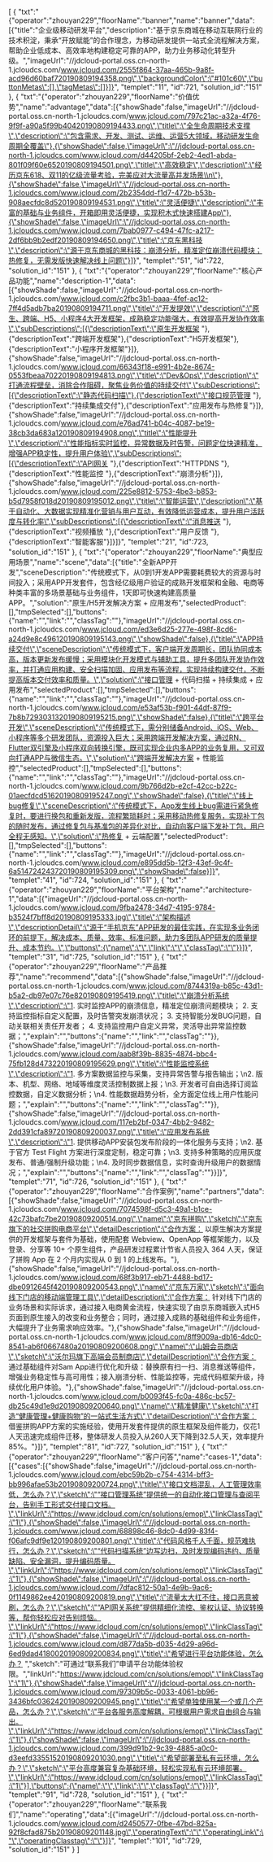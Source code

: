 [
	{
		"txt":"{\"operator\":\"zhouyan229\",\"floorName\":\"banner\",\"name\":\"banner\",\"data\":[{\"title\":\"企业级移动研发平台\",\"description\":\"基于京东商城在移动互联网行业的技术积淀，秉承“开放赋能”的合作理念，为移动研发提供一站式全流程解决方案，帮助企业低成本、高效率地构建稳定可靠的APP，助力业务移动化转型升级。\",\"imageUrl\":\"//jdcloud-portal.oss.cn-north-1.jcloudcs.com/www.jcloud.com/2555f864-37aa-465b-9a8f-acd96d60baf720190809194358.png\",\"backgroundColor\":\"#101c60\",\"buttonMetas\":[],\"tagMetas\":[]}]}",
		"templet":"11",
		"id":721,
		"solution_id":"151"
	},
	{
		"txt":"{\"operator\":\"zhouyan229\",\"floorName\":\"价值优势\",\"name\":\"advantage\",\"data\":[{\"showShade\":false,\"imageUrl\":\"//jdcloud-portal.oss.cn-north-1.jcloudcs.com/www.jcloud.com/797c21ac-a32a-4f76-9f9f-a90a5f99b40420190809194433.png\",\"title\":\"全生命周期技术支撑\",\"description\":\"包含需求、开发、测试、运维、运营5大领域，移动研发生命周期全覆盖\"},{\"showShade\":false,\"imageUrl\":\"//jdcloud-portal.oss.cn-north-1.jcloudcs.com/www.jcloud.com/d44205bf-2eb2-4ed1-abda-801f09f60e6520190809194501.png\",\"title\":\"高效稳定\",\"description\":\"经历京东618、双11的亿级流量考验，完美应对大流量高并发场景\\n\"},{\"showShade\":false,\"imageUrl\":\"//jdcloud-portal.oss.cn-north-1.jcloudcs.com/www.jcloud.com/2b2354dd-f1d7-472b-b53b-908aecfdc8d520190809194531.png\",\"title\":\"灵活便捷\",\"description\":\"丰富的基础与业务组件，开箱即用灵活便捷，实现积木式快速搭建App\"},{\"showShade\":false,\"imageUrl\":\"//jdcloud-portal.oss.cn-north-1.jcloudcs.com/www.jcloud.com/7bab0977-c494-47fc-a217-2df6bb9b2edf20190809194650.png\",\"title\":\"京东黑科技\",\"description\":\"源于京东商城的黑科技：崩溃分析，精准定位崩溃代码模块；热修复，无需发版快速解决线上问题\"}]}",
		"templet":"51",
		"id":722,
		"solution_id":"151"
	},
	{
		"txt":"{\"operator\":\"zhouyan229\",\"floorName\":\"核心产品功能\",\"name\":\"description-1\",\"data\":[{\"showShade\":false,\"imageUrl\":\"//jdcloud-portal.oss.cn-north-1.jcloudcs.com/www.jcloud.com/c2fbc3b1-baaa-4fef-ac12-7ff4d5adb7ba20190809194711.png\",\"title\":\"开发提效\",\"description\":\"原生、跨端、H5、小程序4大开发框架，成熟稳定功能强大，有效提高开发协作效率\",\"subDescriptions\":[{\"descriptionText\":\"原生开发框架 \"},{\"descriptionText\":\"跨端开发框架\"},{\"descriptionText\":\"H5开发框架\"},{\"descriptionText\":\"小程序开发框架\"}]},{\"showShade\":false,\"imageUrl\":\"//jdcloud-portal.oss.cn-north-1.jcloudcs.com/www.jcloud.com/66343f18-e991-4b2e-8674-0553fbeaa70220190809194813.png\",\"title\":\"Dev&Ops\",\"description\":\"打通流程壁垒，消除合作阻碍，聚焦业务价值的持续交付\",\"subDescriptions\":[{\"descriptionText\":\"静态代码扫描\"},{\"descriptionText\":\"接口规范管理 \"},{\"descriptionText\":\"持续集成交付\"},{\"descriptionText\":\"应用发布与热修复\"}]},{\"showShade\":false,\"imageUrl\":\"//jdcloud-portal.oss.cn-north-1.jcloudcs.com/www.jcloud.com/e76ad741-b04c-4087-be19-38cb3da683a120190809194908.png\",\"title\":\"性能提升\",\"description\":\"性能指标实时监控，异常数据及时告警，问题定位快速精准，增强APP稳定性，提升用户体验\",\"subDescriptions\":[{\"descriptionText\":\"API网关 \"},{\"descriptionText\":\"HTTPDNS \"},{\"descriptionText\":\"性能监控 \"},{\"descriptionText\":\"崩溃分析\"}]},{\"showShade\":false,\"imageUrl\":\"//jdcloud-portal.oss.cn-north-1.jcloudcs.com/www.jcloud.com/225e8812-5753-4be3-b853-b5d7958f018d20190809195012.png\",\"title\":\"智能运营\",\"description\":\"基于自动化、大数据实现精准化营销与用户互动，有效降低运营成本，提升用户活跃度与转化率\",\"subDescriptions\":[{\"descriptionText\":\"消息推送 \"},{\"descriptionText\":\"视频播放 \"},{\"descriptionText\":\"用户反馈 \"},{\"descriptionText\":\"智能客服\"}]}]}",
		"templet":"21",
		"id":723,
		"solution_id":"151"
	},
	{
		"txt":"{\"operator\":\"zhouyan229\",\"floorName\":\"典型应用场景\",\"name\":\"scene\",\"data\":[{\"title\":\"全新APP开发\",\"sceneDescription\":\"传统模式下，从0到1开发APP需要耗费较大的资源与时间投入；采用APP开发套件，包含经亿级用户验证的成熟开发框架和金融、电商等种类丰富的多场景基础与业务组件，1天即可快速构建高质量APP。\",\"solution\":\"原生/H5开发解决方案 + 应用发布\",\"selectedProduct\":[],\"tmpSelected\":[],\"buttons\":{\"name\":\"\",\"link\":\"\",\"classTag\":\"\"},\"imageUrl\":\"//jdcloud-portal.oss.cn-north-1.jcloudcs.com/www.jcloud.com/ed3e6d25-277e-498f-8cd6-a24d9e8c496120190809195143.png\",\"showShade\":false},{\"title\":\"APP持续交付\",\"sceneDescription\":\"传统模式下，客户端开发周期长，团队协同成本高，版本更新发布缓慢；采用模块化开发模式与辅助工具，提升多团队开发协作效率，并打通应用构建、安全扫描加固、应用发布等流程，实现持续构建交付，不断提高版本交付效率和质量。\",\"solution\":\"接口管理 + 代码扫描 + 持续集成 + 应用发布\",\"selectedProduct\":[],\"tmpSelected\":[],\"buttons\":{\"name\":\"\",\"link\":\"\",\"classTag\":\"\"},\"imageUrl\":\"//jdcloud-portal.oss.cn-north-1.jcloudcs.com/www.jcloud.com/e53af53b-f901-44df-87f9-7b8b7293031320190809195215.png\",\"showShade\":false},{\"title\":\"跨平台开发\",\"sceneDescription\":\"传统模式下，需分别储备Android、iOS、Web、小程序等多个研发团队，资源投入巨大；采用跨端开发解决方案，通过RN、Flutter双引擎及小程序双向转换引擎，既可实现企业内多APP的业务复用，又可双向打通APP与微信生态。\",\"solution\":\"跨端开发解决方案 + 性能监控\",\"selectedProduct\":[],\"tmpSelected\":[],\"buttons\":{\"name\":\"\",\"link\":\"\",\"classTag\":\"\"},\"imageUrl\":\"//jdcloud-portal.oss.cn-north-1.jcloudcs.com/www.jcloud.com/9b766d2b-e2cf-42cc-b22c-01aecfdcd51620190809195247.png\",\"showShade\":false},{\"title\":\"线上bug修复\",\"sceneDescription\":\"传统模式下，App发生线上bug需进行紧急修复时，要进行换包和重新发版，流程繁琐耗时；采用移动热修复服务，实现补丁包的随时发布，通过修复包与基准包的差异化对比，自动向客户端下发补丁包，用户全程无感知。\",\"solution\":\"热修复 + 云端配置\",\"selectedProduct\":[],\"tmpSelected\":[],\"buttons\":{\"name\":\"\",\"link\":\"\",\"classTag\":\"\"},\"imageUrl\":\"//jdcloud-portal.oss.cn-north-1.jcloudcs.com/www.jcloud.com/e895dd5b-12f3-43ef-9c4f-6a514724243720190809195309.png\",\"showShade\":false}]}",
		"templet":"41",
		"id":724,
		"solution_id":"151"
	},
	{
		"txt":"{\"operator\":\"zhouyan229\",\"floorName\":\"平台架构\",\"name\":\"architecture-1\",\"data\":[{\"imageUrl\":\"//jdcloud-portal.oss.cn-north-1.jcloudcs.com/www.jcloud.com/9fba2478-34d7-4195-9784-b3524f7bff8d20190809195333.jpg\",\"title\":\"架构描述\",\"descriptionDetail\":\"源于“手机京东”APP研发的最佳实践，在实现多业务闭环的前提下，解决成本、质量、效率、标准问题，助力多团队APP研发的质量提升、成本节约。\",\"buttons\":{\"name\":\"\",\"link\":\"\",\"classTag\":\"\"}}]}",
		"templet":"31",
		"id":725,
		"solution_id":"151"
	},
	{
		"txt":"{\"operator\":\"zhouyan229\",\"floorName\":\"产品推荐\",\"name\":\"recommend\",\"data\":[{\"showShade\":false,\"imageUrl\":\"//jdcloud-portal.oss.cn-north-1.jcloudcs.com/www.jcloud.com/8744319a-b85c-43d1-b5a2-db97e07c76e820190809195419.png\",\"title\":\"崩溃分析系统\",\"description\":\"1. 实时监控APP的崩溃信息，精准定位崩溃问题模块； 2. 支持监控指标自定义配置，及时告警突发崩溃状况； 3. 支持智能分发BUG问题，自动关联相关责任开发者； 4. 支持监控用户自定义异常，灵活导出异常监控数据；\",\"explain\":\"\",\"buttons\":{\"name\":\"\",\"link\":\"\",\"classTag\":\"\"}},{\"showShade\":false,\"imageUrl\":\"//jdcloud-portal.oss.cn-north-1.jcloudcs.com/www.jcloud.com/aab8f39b-8835-4874-bbc4-75fb128d473220190809195629.png\",\"title\":\"性能监控系统\",\"description\":\"1. 多方案数据监控与采集，支持异常告警与报告输出；\\n2. 版本、机型、网络、地域等维度灵活控制数据上报；\\n3. 开发者可自由选择订阅监控数据，自定义数据分析；\\n4. 性能数据趋势分析，全方面定位线上用户性能问题；\",\"explain\":\"\",\"buttons\":{\"name\":\"\",\"link\":\"\",\"classTag\":\"\"}},{\"showShade\":false,\"imageUrl\":\"//jdcloud-portal.oss.cn-north-1.jcloudcs.com/www.jcloud.com/117eb2bf-0347-4bb2-9482-2dd391cfa89720190809200037.png\",\"title\":\"应用发布系统\",\"description\":\"1. 提供移动APP安装包发布阶段的一体化服务与支持；\\n2. 基于官方 Test Flight 方案进行深度定制，稳定可靠；\\n3. 支持多种策略的应用灰度发布、普通/强制升级功能；\\n4. 及时同步数据信息，实时查询升级用户的数据情况；\",\"explain\":\"\",\"buttons\":{\"name\":\"\",\"link\":\"\",\"classTag\":\"\"}}]}",
		"templet":"71",
		"id":726,
		"solution_id":"151"
	},
	{
		"txt":"{\"operator\":\"zhouyan229\",\"floorName\":\"合作案例\",\"name\":\"partners\",\"data\":[{\"showShade\":false,\"imageUrl\":\"//jdcloud-portal.oss.cn-north-1.jcloudcs.com/www.jcloud.com/7074598f-d5c3-49a1-b1ce-42c73bafc7be20190809200514.png\",\"name\":\"京东拼购\",\"sketch\":\"京东旗下的社交拼购电商平台\",\"detailDescription\":\"合作方案： 以原生解决方案提供的开发框架与套件为基础，使用配套 Webview、OpenApp 等框架能力，以及登录、分享等 10+ 个原生组件，产品研发过程累计节省人员投入 364 人天，保证了拼购 App 在 2 个月内实现从 0 到 1 的上线发布。\"},{\"showShade\":false,\"imageUrl\":\"//jdcloud-portal.oss.cn-north-1.jcloudcs.com/www.jcloud.com/68f3b917-eb71-4488-bd17-dbe0912645f420190809200543.png\",\"name\":\"京东万家\",\"sketch\":\"面向线下门店的移动端管理工具\",\"detailDescription\":\"合作方案： 针对线下门店的业务场景和实际诉求，通过接入电商黄金流程，快速实现了由京东商城嵌入式H5页面到原生接入的改变和业务整合；同时，通过接入成熟的基础组件和业务组件，大幅提升了业务需求响应效率。\"},{\"showShade\":false,\"imageUrl\":\"//jdcloud-portal.oss.cn-north-1.jcloudcs.com/www.jcloud.com/8ff9009a-db16-4dc0-8541-ab6f0667480a20190809200608.png\",\"name\":\"山姆会员商店\",\"sketch\":\"沃尔玛旗下高端会员制商店\",\"detailDescription\":\"合作方案： 通过基础组件对Sam App进行优化和升级：替换原有扫一扫、消息推送等组件，增强业务稳定性与高可用性；接入崩溃分析、性能监控等，完成代码框架升级，持续优化用户体验。\"},{\"showShade\":false,\"imageUrl\":\"//jdcloud-portal.oss.cn-north-1.jcloudcs.com/www.jcloud.com/b0093f45-fc0a-486c-bc57-db25c49d1e9d20190809200640.png\",\"name\":\"精准健康\",\"sketch\":\"打造“健康管理+健康购物”的一站式生活方式\",\"detailDescription\":\"合作方案： 借鉴拼购APP方案的实施经验，使用开发套件提供的原生框架及组件能力，仅花1人天迅速完成组件迁移，整体研发人员投入从260人天下降到32.5人天，效率提升85%。\"}]}",
		"templet":"81",
		"id":727,
		"solution_id":"151"
	},
	{
		"txt":"{\"operator\":\"zhouyan229\",\"floorName\":\"客户问答\",\"name\":\"cases-1\",\"data\":[{\"cases\":[{\"showShade\":false,\"imageUrl\":\"//jdcloud-portal.oss.cn-north-1.jcloudcs.com/www.jcloud.com/ebc59b2b-c754-4314-bff3-bb996afae53b20190809200724.png\",\"title\":\"接口文档混乱，人工管理效率低，怎么办？\",\"sketch\":\"“接口管理系统”提供统一的自动化接口管理与查阅平台，告别手工形式交付接口文档。\",\"linkUrl\":\"https://www.jdcloud.com/cn/solutions/emop\",\"linkClassTag\":\"1\"},{\"showShade\":false,\"imageUrl\":\"//jdcloud-portal.oss.cn-north-1.jcloudcs.com/www.jcloud.com/68898c46-8dc0-4d99-83f4-f06afc9df9e120190809200801.png\",\"title\":\"代码风格千人千面，规范难执行，怎么办？\",\"sketch\":\"“代码扫描系统”边写边扫，及时发现编码违约、质量缺陷、安全漏洞，提升编码质量。\",\"linkUrl\":\"https://www.jdcloud.com/cn/solutions/emop\",\"linkClassTag\":\"1\"},{\"showShade\":false,\"imageUrl\":\"//jdcloud-portal.oss.cn-north-1.jcloudcs.com/www.jcloud.com/7dfac812-50a1-4e9b-9ac6-0f1149862ee420190809200819.png\",\"title\":\"流量太大扛不住，接口恶意被刷，怎么办？\",\"sketch\":\"“API网关系统”提供精细化流控、鉴权认证、协议转换等，帮你轻松应对告别烦恼。\",\"linkUrl\":\"https://www.jdcloud.com/cn/solutions/emop\",\"linkClassTag\":\"1\"},{\"showShade\":false,\"imageUrl\":\"//jdcloud-portal.oss.cn-north-1.jcloudcs.com/www.jcloud.com/d877da5b-d035-4d29-a96d-6ed9dad4180020190809200834.png\",\"title\":\"希望进行平台功能体验，怎么办？ \",\"sketch\":\"可通过“联系我们”申请平台功能体验权限。\",\"linkUrl\":\"https://www.jdcloud.com/cn/solutions/emop\",\"linkClassTag\":\"1\"},{\"showShade\":false,\"imageUrl\":\"//jdcloud-portal.oss.cn-north-1.jcloudcs.com/www.jcloud.com/97309b5c-0033-4061-bb96-3436bfc0362420190809200945.png\",\"title\":\"希望单独使用某一个或几个产品，怎么办？\",\"sketch\":\"平台各服务高度解耦，可根据用户需求自由组合与输出。\",\"linkUrl\":\"https://www.jdcloud.com/cn/solutions/emop\",\"linkClassTag\":\"1\"},{\"showShade\":false,\"imageUrl\":\"//jdcloud-portal.oss.cn-north-1.jcloudcs.com/www.jcloud.com/399d91b2-9c39-4885-a0c0-d3eefd33551520190809201030.png\",\"title\":\"希望部署至私有云环境，怎么办？\",\"sketch\":\"平台高度兼容复杂基础环境，轻松实现私有云环境部署。\",\"linkUrl\":\"https://www.jdcloud.com/cn/solutions/emop\",\"linkClassTag\":\"1\"}],\"buttons\":{\"name\":\"\",\"link\":\"\",\"classTag\":\"\"}}]}",
		"templet":"91",
		"id":728,
		"solution_id":"151"
	},
	{
		"txt":"{\"operator\":\"zhouyan229\",\"floorName\":\"联系我们\",\"name\":\"operating\",\"data\":[{\"imageUrl\":\"//jdcloud-portal.oss.cn-north-1.jcloudcs.com/www.jcloud.com/d2450577-0fbe-47bd-825a-92f8cfad875b20190809201148.jpg\",\"operatingText\":\"\",\"operatingLink\":\"\",\"operatingClasstag\":\"\"}]}",
		"templet":"101",
		"id":729,
		"solution_id":"151"
	}
]